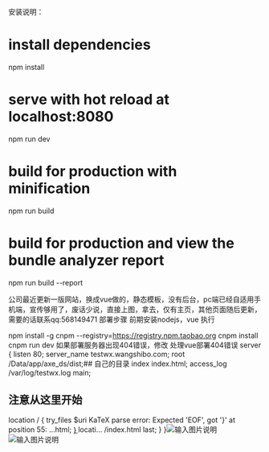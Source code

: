 安装说明：
# install dependencies
npm install

# serve with hot reload at localhost:8080
npm run dev

# build for production with minification
npm run build

# build for production and view the bundle analyzer report
npm run build --report

公司最近更新一版网站，换成vue做的，静态模板，没有后台，pc端已经自适用手机端，宣传够用了，废话少说，直接上图，拿去，仅有主页，其他页面随后更新，需要的话联系qq:568149471
部署步骤
前期安装nodejs，vue
执行

npm install -g cnpm --registry=https://registry.npm.taobao.org
cnpm install
cnpm run dev
如果部署服务器出现404错误，修改
处理vue部署404错误
server {
listen 80;
server_name testwx.wangshibo.com;
root /Data/app/axe_ds/dist;## 自己的目录
index index.html;
access_log /var/log/testwx.log main;
## 注意从这里开始
location / {
try_files $uri KaTeX parse error: Expected 'EOF', got '}' at position 55: …html; }̲ locati… /index.html last;
}
}![输入图片说明](https://images.gitee.com/uploads/images/2020/0514/123329_182b3cd7_810825.png "搜狗截图20200514105710.png")
![输入图片说明](https://images.gitee.com/uploads/images/2020/0514/123248_a7b2c881_810825.png "搜狗截图20200514105648.png")